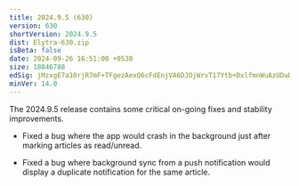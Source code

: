```yaml
---
title: 2024.9.5 (630)
version: 630
shortVersion: 2024.9.5
dist: Elytra-630.zip
isBeta: false
date: 2024-09-26 16:51:00 +0530
size: 18846788
edSig: jMzxgE7a10rjR7mF+TFgezAexQ6cFdEnjVA6DJOjWrvT17Ytb+DxlfmnWuAzUDuDqVAPGD8ArffyXum3OpxhBQ==
minVer: 14.0
---
```


The 2024.9.5 release contains some critical on-going fixes and stability improvements.

- Fixed a bug where the app would crash in the background just after marking articles as read/unread.

- Fixed a bug where background sync from a push notification would display a duplicate notification for the same article.
 